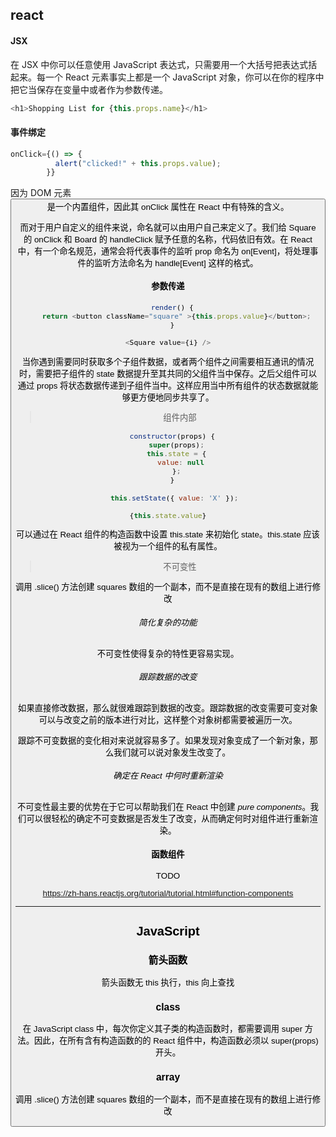 ## react

#### JSX

在 JSX 中你可以任意使用 JavaScript 表达式，只需要用一个大括号把表达式括起来。每一个 React 元素事实上都是一个 JavaScript 对象，你可以在你的程序中把它当保存在变量中或者作为参数传递。

```js
<h1>Shopping List for {this.props.name}</h1>
```

#### 事件绑定

```js
onClick={() => {
          alert("clicked!" + this.props.value);
        }}
```

因为 DOM 元素 <button> 是一个内置组件，因此其 onClick 属性在 React 中有特殊的含义。

而对于用户自定义的组件来说，命名就可以由用户自己来定义了。我们给 Square 的 onClick 和 Board 的 handleClick 赋予任意的名称，代码依旧有效。在 React 中，有一个命名规范，通常会将代表事件的监听 prop 命名为 on[Event]，将处理事件的监听方法命名为 handle[Event] 这样的格式。

#### 参数传递

```js
  render() {
    return <button className="square" >{this.props.value}</button>;
  }

<Square value={i} />
```

当你遇到需要同时获取多个子组件数据，或者两个组件之间需要相互通讯的情况时，需要把子组件的 state 数据提升至其共同的父组件当中保存。之后父组件可以通过 props 将状态数据传递到子组件当中。这样应用当中所有组件的状态数据就能够更方便地同步共享了。

> 组件内部

```js
  constructor(props) {
    super(props);
    this.state = {
      value: null
    };
  }

   this.setState({ value: 'X' });

{this.state.value}
```

可以通过在 React 组件的构造函数中设置 this.state 来初始化 state。this.state 应该被视为一个组件的私有属性。

> 不可变性

调用 .slice() 方法创建 squares 数组的一个副本，而不是直接在现有的数组上进行修改

###### 简化复杂的功能

不可变性使得复杂的特性更容易实现。

###### 跟踪数据的改变

如果直接修改数据，那么就很难跟踪到数据的改变。跟踪数据的改变需要可变对象可以与改变之前的版本进行对比，这样整个对象树都需要被遍历一次。

跟踪不可变数据的变化相对来说就容易多了。如果发现对象变成了一个新对象，那么我们就可以说对象发生改变了。

####

###### 确定在 React 中何时重新渲染

不可变性最主要的优势在于它可以帮助我们在 React 中创建 _pure components_。我们可以很轻松的确定不可变数据是否发生了改变，从而确定何时对组件进行重新渲染。

#### 函数组件

TODO

<https://zh-hans.reactjs.org/tutorial/tutorial.html#function-components>

---

## JavaScript

### 箭头函数

箭头函数无 this 执行，this 向上查找

### class

在 JavaScript class 中，每次你定义其子类的构造函数时，都需要调用 super 方法。因此，在所有含有构造函数的的 React 组件中，构造函数必须以 super(props) 开头。

### array

调用 .slice() 方法创建 squares 数组的一个副本，而不是直接在现有的数组上进行修改
